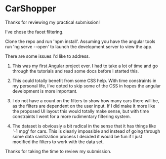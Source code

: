 # CarShopper

Thanks for reviewing my practical submission!

I've chose the facet filtering.

Clone the repo and run 'npm install'.
Assuming you have the angular tools run 'ng serve --open' to launch the development
server to view the app.

There are some issues I'd like to address.

1. This was my first Angular project ever. I had to take
a lot of time and go through the tutorials and read some
docs before I started this.

2. This could totally benefit from some CSS help. 
With time constraints in my personal life, I've opted to 
skip some of the CSS in hopes the angular development is more
important. 

3. I do not have a count on the filters to show how many 
cars there will be, as the filters are dependent on the
user input. If I did make it more like the proposed UI layout
this would totally make sense, but with time constraints I
went for a more rudimentary filtering system.

4. The dataset is obviously a bit radical in the sense that
it has things like '-1 mpg' for cars. This is clearly impossible
and instead of going through some data sanitization process I 
decided it would be fun if I just modified the filters to work
with the data set.


Thanks for taking the time to review my submission.


